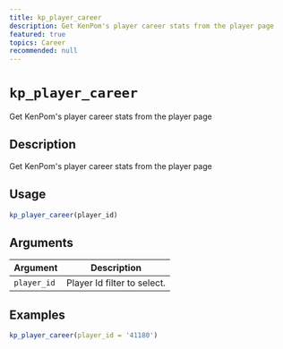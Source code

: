 ```yaml
---
title: kp_player_career
description: Get KenPom's player career stats from the player page
featured: true
topics: Career
recommended: null
---
```

# `kp_player_career`

Get KenPom's player career stats from the player page


## Description

Get KenPom's player career stats from the player page


## Usage

```r
kp_player_career(player_id)
```


## Arguments

Argument      |Description
------------- |----------------
`player_id`     |     Player Id filter to select.


## Examples

```r
kp_player_career(player_id = '41180')
```


